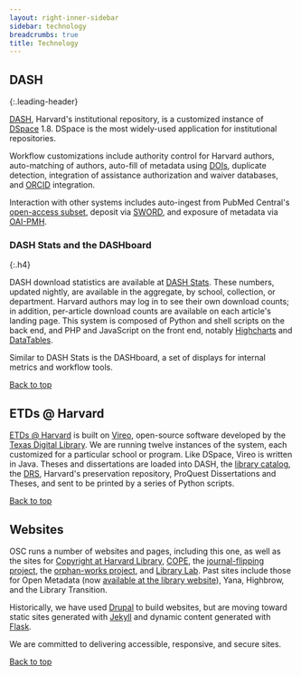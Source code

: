 ```yaml
---
layout: right-inner-sidebar
sidebar: technology
breadcrumbs: true
title: Technology
---
```


## DASH
{:.leading-header}

[DASH](http://dash.harvard.edu/), Harvard's institutional repository, is a customized instance of [DSpace](http://www.dspace.org/) 1.8. DSpace is the most widely-used application for institutional repositories.

Workflow customizations include authority control for Harvard authors, auto-matching of authors, auto-fill of metadata using [DOIs](http://www.doi.org/), duplicate detection, integration of assistance authorization and waiver databases, and [ORCID](http://orcid.org/) integration.

Interaction with other systems includes auto-ingest from PubMed Central's [open-access subset](http://www.ncbi.nlm.nih.gov/pmc/tools/openftlist/), deposit via [SWORD](http://swordapp.org/), and exposure of metadata via [OAI-PMH](http://www.openarchives.org/pmh/).

### DASH Stats and the DASHboard
{:.h4}

DASH download statistics are available at [DASH Stats](https://osc.hul.harvard.edu/dash/mydash). These numbers, updated nightly, are available in the aggregate, by school, collection, or department. Harvard authors may log in to see their own download counts; in addition, per-article download counts are available on each article's landing page. This system is composed of Python and shell scripts on the back end, and PHP and JavaScript on the front end, notably [Highcharts](http://www.highcharts.com/) and [DataTables](http://www.datatables.net/).

Similar to DASH Stats is the DASHboard, a set of displays for internal metrics and workflow tools.

<a href="#top">Back to top</a> 

## ETDs @ Harvard

[ETDs @ Harvard](http://etds.lib.harvard.edu/about.html) is built on [Vireo](https://www.tdl.org/etds/), open-source software developed by the [Texas Digital Library](https://www.tdl.org/). We are running twelve instances of the system, each customized for a particular school or program. Like DSpace, Vireo is written in Java. Theses and dissertations are loaded into DASH, the [library catalog](http://hollis.harvard.edu/), the [DRS](http://hul.harvard.edu/ois/systems/drs/), Harvard's preservation repository, ProQuest Dissertations and Theses, and sent to be printed by a series of Python scripts.

<a href="#top">Back to top</a>

## Websites

OSC runs a number of websites and pages, including this one, as well as the sites for [Copyright at Harvard Library](http://copyright.lib.harvard.edu/), [COPE](http://www.oacompact.org/), the [journal-flipping project]({{site.baseur}}/programs/journal-flipping/), the [orphan-works project]({{site.baseur}}/programs/orphan-works/), and [Library Lab](https://osc.hul.harvard.edu/liblab/). Past sites include those for Open Metadata (now [available at the library website](http://openmetadata.lib.harvard.edu/)), Yana, Highbrow, and the Library Transition.

Historically, we have used [Drupal](https://www.drupal.org/) to build websites, but are moving toward static sites generated with [Jekyll](http://jekyllrb.com/) and dynamic content generated with [Flask](http://flask.pocoo.org/). 

We are committed to delivering accessible, responsive, and secure sites.

<a href="#top">Back to top</a>
